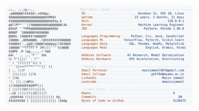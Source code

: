 <picture>
  <source srcset="https://raw.githubusercontent.com/mmazinjameel/mmazinjameel/main/dark_mode.svg?v=1740600641" media="(prefers-color-scheme: dark)">
  <img src="https://raw.githubusercontent.com/mmazinjameel/mmazinjameel/main/light_mode.svg?v=1740600641">
</picture>
